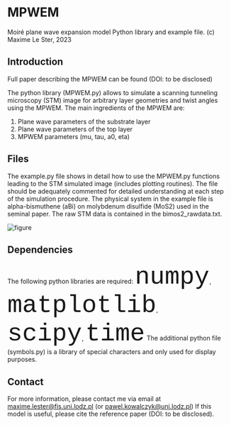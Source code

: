 # MPWEM
Moiré plane wave expansion model
Python library and example file.
(c) Maxime Le Ster, 2023

## Introduction

Full paper describing the MPWEM can be found (DOI: to be disclosed)

The python library (MPWEM.py) allows to simulate a scanning tunneling microscopy (STM) image for arbitrary layer geometries and twist angles using the MPWEM.
The main ingredients of the MPWEM are:

1) Plane wave parameters of the substrate layer
2) Plane wave parameters of the top layer
3) MPWEM parameters (mu, tau, a0, eta)

## Files 

The example.py file shows in detail how to use the MPWEM.py functions leading to the STM simulated image (includes plotting routines).
The file should be adequately commented for detailed understanding at each step of the simulation procedure.
The physical system in the example file is alpha-bismuthene (aBi) on molybdenum disulfide (MoS2) used in the seminal paper.
The raw STM data is contained in the bimos2_rawdata.txt.

![figure](https://github.com/maximelester/mpwem/assets/75083058/dea2e55a-db10-4cfe-968b-d9d0ae0f5bf5)

## Dependencies

The following python libraries are required: <span style="font-family:Courier; font-size:4em;">numpy</span>, <span style="font-family:Courier; font-size:4em;">matplotlib</span>, <span style="font-family:Courier; font-size:4em;">scipy</span>, <span style="font-family:Courier; font-size:4em;">time</span>
The additional python file (symbols.py) is a library of special characters and only used for display purposes.

## Contact

For more information, please contact me via email at maxime.lester@fis.uni.lodz.pl (or pawel.kowalczyk@uni.lodz.pl)
If this model is useful, please cite the reference paper (DOI: to be disclosed).

